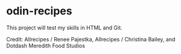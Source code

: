 # odin-recipes
This project will test my skills in HTML and Git.

Credit: Allrecipes / Renee Pajestka, Allrecipes / Christina Bailey, and Dotdash Meredith Food Studios